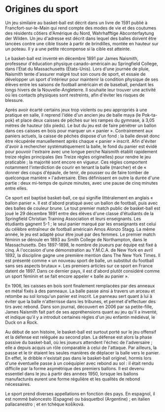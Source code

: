 # Origines du sport

Un jeu similaire au basket-ball est décrit dans un livre de 1591 publié à Francfort-sur-le-Main qui rend compte des modes de vie et des coutumes des résidents côtiers d'Amérique du Nord, Wahrhafftige Abconterfaytung der Wilden. Un jeu d'adresse est décrit dans lequel des balles doivent être lancées contre une cible tissée à partir de brindilles, montée en hauteur sur un poteau. Il y a une petite récompense si la cible est atteinte.

Le basket-ball est inventé en décembre 1891 par James Naismith, professeur d'éducation physique canado-américain au Springfield College, dans l'État du Massachusetts (États-Unis). Lors d'une journée de pluie, Naismith tente d'assurer malgré tout son cours de sport, et essaie de développer un sport d'intérieur pour maintenir la condition physique de ses élèves entre les saisons de football américain et de baseball, pendant les longs hivers de la Nouvelle-Angleterre. Il souhaite leur trouver une activité où les contacts physiques sont restreints, afin d'éviter les risques de blessure.

Après avoir écarté certains jeux trop violents ou peu appropriés à une pratique en salle, il reprend l'idée d'un ancien jeu de balle maya (le Pok-ta-pok) et place deux caisses de pêches sur les rampes du gymnase, à 3,05 mètres de hauteur (dix pieds). Le but du jeu est de faire pénétrer un ballon dans ces caisses en bois pour marquer un « panier ». Contrairement aux paniers actuels, la caisse de pêches dispose d'un fond : la balle devait donc être récupérée manuellement après chaque « panier » inscrit. Afin d'éviter d'avoir à rechercher systématiquement la balle, le fond du panier est évidé pour pouvoir l'extraire avec une longue perche Naismith établit rapidement treize règles principales (les Treize règles originelles) pour rendre le jeu praticable ; la majorité sont encore en vigueur. Ces règles comportent notamment l'interdiction de courir en tenant la balle (marcher) et de « donner des coups d'épaule, de tenir, de pousser ou de faire tomber de quelconque manière » l'adversaire. Elles définissent en outre la durée d'une partie : deux mi-temps de quinze minutes, avec une pause de cinq minutes entre elles.

Ce sport est baptisé basket-ball, ce qui signifie littéralement en anglais « ballon panier ». Il est d'abord pratiqué avec un ballon de football, puis avec des balles de couleur brune. Le tout premier match public de basket-ball est joué le 29 décembre 1891 entre des élèves d'une classe d'étudiants de la Springfield Christian Training Association et leurs enseignants. Les étudiants gagnent 5-1 ; le seul panier marqué par les enseignants est celui du célèbre entraîneur de football américain Amos Alonzo Stagg. La même année, le jeu est adapté pour être joué par des femmes. Le premier match féminin se déroule en 1893 au Smith College de Northampton, dans le Massachusetts. Dès 1897-1898, le nombre de joueurs par équipe est fixé à cinq. À l'occasion d'une démonstration au Y.M.C.A. de New York en avril 1892, la discipline gagne une première mention dans The New York Times. Il est présenté comme « un nouveau sport de balle, un substitut du football sans ses aspects brutaux ». Les premiers articles sur ce sport en France datent de 1897. Dans ce dernier pays, il est d'abord plutôt considéré comme un sport féminin et se fait encore appeler « balle au panier ».

En 1906, les caisses en bois sont finalement remplacées par des anneaux en métal fixés à des panneaux. La balle passe ainsi à travers un arceau et retombe au sol lorsqu'un panier est inscrit. Le panneau sert quant à lui à éviter que la balle n'atterrisse dans les tribunes, et permet d'effectuer des tirs avec rebond. Dans son journal, découvert en 2006 par sa petite-fille, James Naismith fait part de ses appréhensions quant au jeu qu'il a inventé, et indique qu'il y a introduit certaines règles d'un jeu enfantin médiéval, le Duck on a Rock.

Au début de son histoire, le basket-ball est surtout porté sur le jeu offensif et la défense est reléguée au second plan. La défense est alors la phase passive du basket-ball, où les joueurs attendent l'échec de l'adversaire ; elle a depuis acquis un rôle comparable à celui de l'attaque. Par ailleurs, la passe et le tir étaient les seules manières de déplacer la balle vers le panier. En effet, le dribble n'existait pas dans le basket-ball originel, hormis lors d'une éventuelle passe à un coéquipier avec rebond au sol : il était rendu difficile par la forme asymétrique des premiers ballons. Il est devenu essentiel dans le jeu à partir des années 1950, lorsque les ballons manufacturés eurent une forme régulière et les qualités de rebond nécessaires.

Le sport prend diverses appellations en fonction des pays. En espagnol, il est nommé baloncesto (Espagne) ou básquetbol (Argentine) ; en italien pallacanestro ; et en tchèque košíková.

